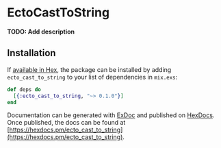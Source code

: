 # EctoCastToString

**TODO: Add description**

## Installation

If [available in Hex](https://hex.pm/docs/publish), the package can be installed
by adding `ecto_cast_to_string` to your list of dependencies in `mix.exs`:

```elixir
def deps do
  [{:ecto_cast_to_string, "~> 0.1.0"}]
end
```

Documentation can be generated with [ExDoc](https://github.com/elixir-lang/ex_doc)
and published on [HexDocs](https://hexdocs.pm). Once published, the docs can
be found at [https://hexdocs.pm/ecto_cast_to_string](https://hexdocs.pm/ecto_cast_to_string).

